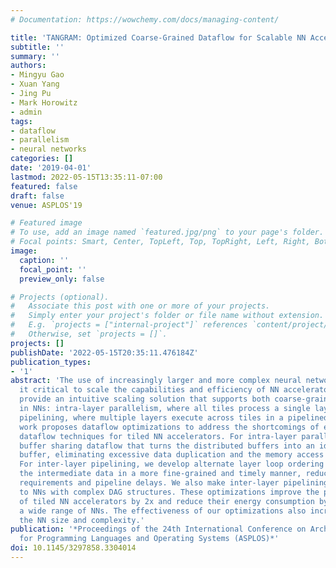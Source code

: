 ```yaml
---
# Documentation: https://wowchemy.com/docs/managing-content/

title: 'TANGRAM: Optimized Coarse-Grained Dataflow for Scalable NN Accelerators'
subtitle: ''
summary: ''
authors:
- Mingyu Gao
- Xuan Yang
- Jing Pu
- Mark Horowitz
- admin
tags:
- dataflow
- parallelism
- neural networks
categories: []
date: '2019-04-01'
lastmod: 2022-05-15T13:35:11-07:00
featured: false
draft: false
venue: ASPLOS'19

# Featured image
# To use, add an image named `featured.jpg/png` to your page's folder.
# Focal points: Smart, Center, TopLeft, Top, TopRight, Left, Right, BottomLeft, Bottom, BottomRight.
image:
  caption: ''
  focal_point: ''
  preview_only: false

# Projects (optional).
#   Associate this post with one or more of your projects.
#   Simply enter your project's folder or file name without extension.
#   E.g. `projects = ["internal-project"]` references `content/project/deep-learning/index.md`.
#   Otherwise, set `projects = []`.
projects: []
publishDate: '2022-05-15T20:35:11.476184Z'
publication_types:
- '1'
abstract: 'The use of increasingly larger and more complex neural networks (NNs) makes
  it critical to scale the capabilities and efficiency of NN accelerators. Tiled architectures
  provide an intuitive scaling solution that supports both coarse-grained parallelism
  in NNs: intra-layer parallelism, where all tiles process a single layer, and inter-layer
  pipelining, where multiple layers execute across tiles in a pipelined manner. This
  work proposes dataflow optimizations to address the shortcomings of existing parallel
  dataflow techniques for tiled NN accelerators. For intra-layer parallelism, we develop
  buffer sharing dataflow that turns the distributed buffers into an idealized shared
  buffer, eliminating excessive data duplication and the memory access overheads.
  For inter-layer pipelining, we develop alternate layer loop ordering that forwards
  the intermediate data in a more fine-grained and timely manner, reducing the buffer
  requirements and pipeline delays. We also make inter-layer pipelining applicable
  to NNs with complex DAG structures. These optimizations improve the performance
  of tiled NN accelerators by 2x and reduce their energy consumption by 45% across
  a wide range of NNs. The effectiveness of our optimizations also increases with
  the NN size and complexity.'
publication: '*Proceedings of the 24th International Conference on Architectural Support
  for Programming Languages and Operating Systems (ASPLOS)*'
doi: 10.1145/3297858.3304014
---
```

